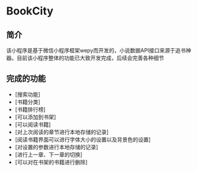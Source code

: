 # BookCity
## 简介
该小程序是基于微信小程序框架wepy而开发的，小说数据API接口来源于追书神器。目前该小程序整体的功能已大致开发完成，后续会完善各种细节

## 完成的功能
* [搜索功能]
* [书籍分类]
* [书籍排行榜]
* [可以添加到书架]
* [可以阅读书籍]
* [对上次阅读的章节进行本地存储的记录]
* [阅读书籍界面可以进行字体大小的设置以及背景色的设置]
* [对设置的参数进行本地存储的记录]
* [进行上一章、下一章的切换]
* [可以对在书架的书籍进行删除]
